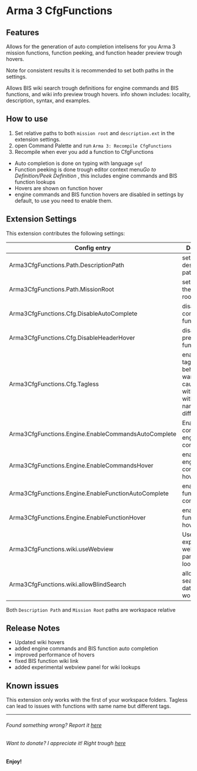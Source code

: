 # Arma 3 CfgFunctions

## Features

Allows for the generation of auto completion intelisens for you Arma 3 mission functions, function peeking, and function header preview trough hovers.

Note for consistent results it is recommended to set both paths in the settings.

Allows BIS wiki search trough definitions for engine commands and BIS functions, and wiki info preview trough hovers. info shown includes: locality, description, syntax, and examples.

## How to use

1. Set relative paths to both `mission root` and `description.ext` in the extension settings.
2. open Command Palette and run `Arma 3: Recompile CfgFunctions`
3. Recompile when ever you add a function to CfgFunctions

* Auto completion is done on typing with language `sqf`
* Function peeking is done trough editor context menu*Go to Definition/Peek Definition* , this includes engine commands and BIS function lookups
* Hovers are shown on function hover
* engine commands and BIS function hovers are disabled in settings by default, to use you need to enable them.

## Extension Settings

This extension contributes the following settings:

| Config entry | Description |
| - | - |
| Arma3CfgFunctions.Path.DescriptionPath | set the description.ext path used |
| Arma3CfgFunctions.Path.MissionRoot | set the path to the mission root |
| Arma3CfgFunctions.Cfg.DisableAutoComplete | disable auto completing functions |
| Arma3CfgFunctions.Cfg.DisableHeaderHover | disable header preview on function hover |
| Arma3CfgFunctions.Cfg.Tagless | enables tagless behavior, warning may cause issues with functions with same name but different tags |
| Arma3CfgFunctions.Engine.EnableCommandsAutoComplete | Enables auto completion for engine commands |
| Arma3CfgFunctions.Engine.EnableCommandsHover | enables engine command wiki hover  |
| Arma3CfgFunctions.Engine.EnableFunctionAutoComplete | enables BIS functions auto completion |
| Arma3CfgFunctions.Engine.EnableFunctionHover | enables BIS functions wiki hover |
| Arma3CfgFunctions.wiki.useWebview | Use experimental webview panel for wiki lookups |
| Arma3CfgFunctions.wiki.allowBlindSearch | allows wiki search for non database  words |

Both `Description Path` and `Mission Root` paths are workspace relative

## Release Notes

* Updated wiki hovers
* added engine commands and BIS function auto completion
* improved performance of hovers
* fixed BIS function wiki link
* added experimental webview panel for wiki lookups

## Known issues

This extension only works with the first of your workspace folders.
Tagless can lead to issues with functions with same name but different tags.

---

###### Found something wrong? Report it [here](https://github.com/HakonRydland/Arma3CfgFunctions/issues)

###### Want to donate? I appreciate it! Right trough [here](https://ko-fi.com/hakonrydland)

**Enjoy!**
